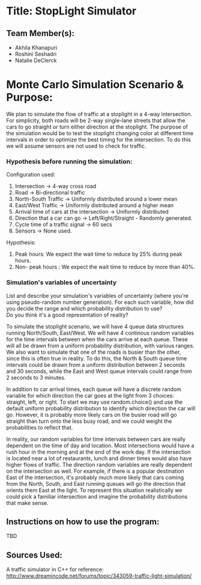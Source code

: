 # Title: StopLight Simulator

## Team Member(s): 

* Akhila Khanapuri
* Roshini Seshadri
* Natalie DeClerck

# Monte Carlo Simulation Scenario & Purpose:
We plan to simulate the flow of traffic at a stoplight in a 4-way intersection. For simplicity, both roads will be 2-way single-lane streets that allow the cars to go straight or turn either direction at the stoplight.
The purpose of the simulation would be to test the stoplight changing color at different time intervals in order to optimize the best timing for the intersection. To do this we will assume sensors are not used to check for traffic. 

### Hypothesis before running the simulation:
Configuration used:

1)  Intersection -> 4-way cross road
2)  Road -> Bi-directional traffic 
3)  North-South Traffic -> Uniformly distributed around a lower mean
4)  East/West Traffic -> Uniformly distributed around a higher mean
5)  Arrival time of cars at the intersection -> Uniformly distributed
6)  Direction that a car can go -> Left/Right/Straight - Randomly generated.
7)  Cycle time of a traffic signal -> 60 secs
8)  Sensors -> None used.

Hypothesis:

1) Peak hours: We expect the wait time to reduce by 25% during peak hours.
2) Non- peak hours : We expect the wait time to reduce by more than 40%.


### Simulation's variables of uncertainty
List and describe your simulation's variables of uncertainty (where you're using pseudo-random number generation). 
For each such variable, how did you decide the range and which probability distribution to use?  
Do you think it's a good representation of reality?

To simulate the stoplight scenario, we will have 4 queue data structures running North/South, East/West.
We will have 4 continous random variables for the time intervals between when the cars arrive at each queue. These will all be drawn from a uniform probability distribution, with various ranges.
We also want to simulate that one of the roads is busier than the other, since this is often true in reality. To do this, the North & South queue time intervals could be drawn from a uniform distribution between 2 seconds and 30 seconds, while the East and West queue intervals could range from 2 seconds to 3 minutes.

In addition to car arrival times, each queue will have a discrete random variable for which direction the car goes at the light from 3 choices: straight, left, or right. To start we may use random.choice() and use the default uniform probability distribution to identify which direction the car will go. However, it is probably more likely cars on the busier road will go straight than turn onto the less busy road, and we could weight the probabilities to reflect that.

In reality, our random variables for time intervals between cars are really dependent on the time of day and location. Most intersections would have a rush hour in the morning and at the end of the work day. If the intersection is located near a lot of restaurants, lunch and dinner times would also have higher flows of traffic. The direction random variables are really dependent on the intersection as well. For example, if there is a popular destination East of the intersection, it's probably much more likely that cars coming from the North, South, and East running queues will go the direction that orients them East at the light. To represent this situation realistically we could pick a familiar intersection and imagine the probability distributions that make sense.


## Instructions on how to use the program:
TBD

## Sources Used:

A traffic simulator in C++ for reference:
  <http://www.dreamincode.net/forums/topic/343059-traffic-light-simulation/>
